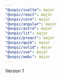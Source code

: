 ```yaml
---
"@unpic/svelte": major
"@unpic/react": major
"@unpic/core": major
"@unpic/angular": major
"@unpic/astro": major
"@unpic/lit": major
"@unpic/preact": major
"@unpic/qwik": major
"@unpic/solid": major
"@unpic/vue": major
"@unpic/webc": major
---
```


Version 1
